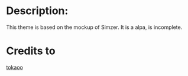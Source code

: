 # Description:
This theme is based on the mockup of Simzer. It is a alpa, is incomplete.

# Credits to
[tokaoo](http://gnome-look.org/usermanager/search.php?username=tokaoo)

